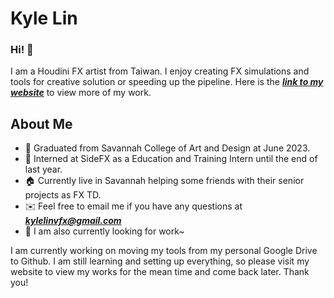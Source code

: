 # Kyle Lin

### Hi! 👋 
I am a Houdini FX artist from Taiwan. I enjoy creating FX simulations and tools for creative solution or 
speeding up the pipeline. Here is the [***link to my website***](https://kylelinvfx.com) to view more of my work.

## About Me
- 📕 Graduated from Savannah College of Art and Design at June 2023.
- 💼 Interned at SideFX as a Education and Training Intern until the end of last year.
- 🏠 Currently live in Savannah helping some friends with their senior projects as FX TD.
- ✉️ Feel free to email me if you have any questions at ***kylelinvfx@gmail.com***
- 👀 I am also currently looking for work~


I am currently working on moving my tools from my personal Google Drive to Github.
I am still learning and setting up everything, so please visit my website to view my works for the mean time and come back later. 
Thank you!

<!---
kylelinvfx/kylelinvfx is a ✨ special ✨ repository because its `README.md` (this file) appears on your GitHub profile.
You can click the Preview link to take a look at your changes.
--->
